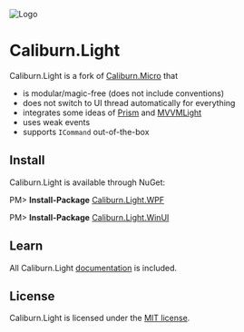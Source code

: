![Logo](logo.png)

# Caliburn.Light

Caliburn.Light is a fork of [Caliburn.Micro](https://github.com/caliburn-micro/caliburn.micro) that
- is modular/magic-free (does not include conventions)
- does not switch to UI thread automatically for everything
- integrates some ideas of [Prism](https://github.com/PrismLibrary/Prism) and [MVVMLight](https://github.com/lbugnion/mvvmlight) 
- uses weak events
- supports `ICommand` out-of-the-box



## Install
Caliburn.Light is available through NuGet:

PM> **Install-Package** [Caliburn.Light.WPF](https://www.nuget.org/packages/Caliburn.Light.WPF/)

PM> **Install-Package** [Caliburn.Light.WinUI](https://www.nuget.org/packages/Caliburn.Light.WinUI/)



## Learn
All Caliburn.Light [documentation](docs/README.md) is included.



## License
Caliburn.Light is licensed under the [MIT license](LICENSE).
